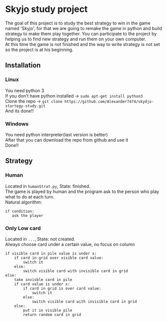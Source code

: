 # Skyjo study project

The goal of this project is to study the best strategy to win in the game named 'Skyjo', for that we are going to remake the game in python and build strategy to make them play together. You can participate to the project by helping us to find new strategy and run them on your own computer. <br/>
At this time the game is not finished and the way to write strategy is not set so the project is at his beginning. <br/>

## Installation

### Linux
You need python 3<br/>
If you don't have python installed &rarr;
```sudo apt-get install python3```<br/>
Clone the repo &rarr;
```git clone https://github.com/Alexander7474/skydjo-startegy-study.git```<br/>
And its done!!<br/>

### Windows
You need python interpreter(last version is better)<br/>
After that you can download the repo from github and use it<br/>
Done!!<br/>

## Strategy

### Human
Located in ```humanStrat.py```, State: finished.<br/>
The game is played by human and the program ask to the person who play what to do at each turn.<br/>
Natural algorithm:<br/>
```
if condition:   
   ask the player
```

### Only Low card
Located in ```...```, State: not created.<br/>
Always choose card under a certain value, no focus on column
```
if visible card in pile value is under x:
    if card in grid over visible card value:
        switch it
    else:
        switch visible card with invisible card in grid
else:
    take invisble card in pile
    if card value is under x:
        if card in grid is over card value:
            switch it
        else:
            switch visible card with invisible card in grid
    else:
        put it in visible pile
        return random card in grid
    
```